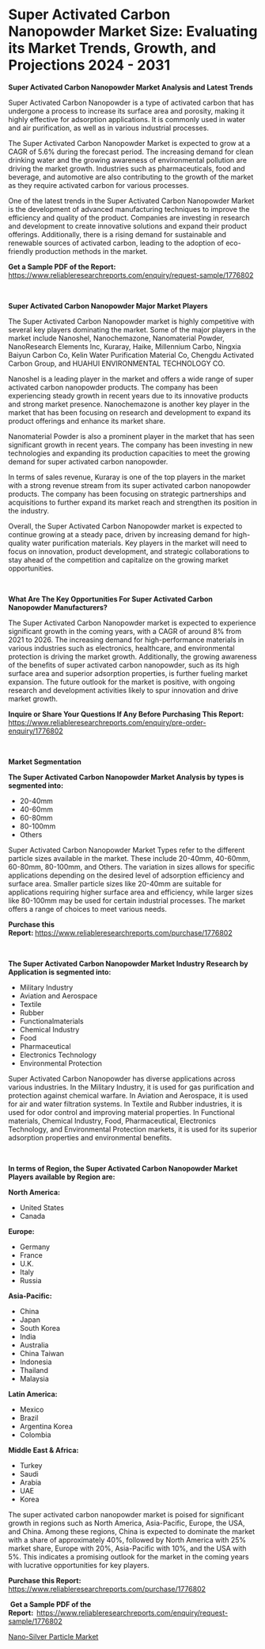 <p><h1>Super Activated Carbon Nanopowder Market Size: Evaluating its Market Trends, Growth, and Projections 2024 - 2031</h1></p><p><strong>Super Activated Carbon Nanopowder Market Analysis and Latest Trends</strong></p>
<p><p>Super Activated Carbon Nanopowder is a type of activated carbon that has undergone a process to increase its surface area and porosity, making it highly effective for adsorption applications. It is commonly used in water and air purification, as well as in various industrial processes.</p><p>The Super Activated Carbon Nanopowder Market is expected to grow at a CAGR of 5.6% during the forecast period. The increasing demand for clean drinking water and the growing awareness of environmental pollution are driving the market growth. Industries such as pharmaceuticals, food and beverage, and automotive are also contributing to the growth of the market as they require activated carbon for various processes.</p><p>One of the latest trends in the Super Activated Carbon Nanopowder Market is the development of advanced manufacturing techniques to improve the efficiency and quality of the product. Companies are investing in research and development to create innovative solutions and expand their product offerings. Additionally, there is a rising demand for sustainable and renewable sources of activated carbon, leading to the adoption of eco-friendly production methods in the market.</p></p>
<p><strong>Get a Sample PDF of the Report:&nbsp;</strong> <a href="https://www.reliableresearchreports.com/enquiry/request-sample/1776802">https://www.reliableresearchreports.com/enquiry/request-sample/1776802</a></p>
<p>&nbsp;</p>
<p><strong>Super Activated Carbon Nanopowder Major Market Players</strong></p>
<p><p>The Super Activated Carbon Nanopowder market is highly competitive with several key players dominating the market. Some of the major players in the market include Nanoshel, Nanochemazone, Nanomaterial Powder, NanoResearch Elements Inc, Kuraray, Haike, Millennium Carbo, Ningxia Baiyun Carbon Co, Kelin Water Purification Material Co, Chengdu Activated Carbon Group, and HUAHUI ENVIRONMENTAL TECHNOLOGY CO.</p><p>Nanoshel is a leading player in the market and offers a wide range of super activated carbon nanopowder products. The company has been experiencing steady growth in recent years due to its innovative products and strong market presence. Nanochemazone is another key player in the market that has been focusing on research and development to expand its product offerings and enhance its market share.</p><p>Nanomaterial Powder is also a prominent player in the market that has seen significant growth in recent years. The company has been investing in new technologies and expanding its production capacities to meet the growing demand for super activated carbon nanopowder.</p><p>In terms of sales revenue, Kuraray is one of the top players in the market with a strong revenue stream from its super activated carbon nanopowder products. The company has been focusing on strategic partnerships and acquisitions to further expand its market reach and strengthen its position in the industry.</p><p>Overall, the Super Activated Carbon Nanopowder market is expected to continue growing at a steady pace, driven by increasing demand for high-quality water purification materials. Key players in the market will need to focus on innovation, product development, and strategic collaborations to stay ahead of the competition and capitalize on the growing market opportunities.</p></p>
<p>&nbsp;</p>
<p><strong>What Are The Key Opportunities For Super Activated Carbon Nanopowder Manufacturers?</strong></p>
<p><p>The Super Activated Carbon Nanopowder market is expected to experience significant growth in the coming years, with a CAGR of around 8% from 2021 to 2026. The increasing demand for high-performance materials in various industries such as electronics, healthcare, and environmental protection is driving the market growth. Additionally, the growing awareness of the benefits of super activated carbon nanopowder, such as its high surface area and superior adsorption properties, is further fueling market expansion. The future outlook for the market is positive, with ongoing research and development activities likely to spur innovation and drive market growth.</p></p>
<p><strong>Inquire or Share Your Questions If Any Before Purchasing This Report:</strong> <a href="https://www.reliableresearchreports.com/enquiry/pre-order-enquiry/1776802">https://www.reliableresearchreports.com/enquiry/pre-order-enquiry/1776802</a></p>
<p>&nbsp;</p>
<p><strong>Market Segmentation</strong></p>
<p><strong>The Super Activated Carbon Nanopowder Market Analysis by types is segmented into:</strong></p>
<p><ul><li>20-40mm</li><li>40-60mm</li><li>60-80mm</li><li>80-100mm</li><li>Others</li></ul></p>
<p><p>Super Activated Carbon Nanopowder Market Types refer to the different particle sizes available in the market. These include 20-40mm, 40-60mm, 60-80mm, 80-100mm, and Others. The variation in sizes allows for specific applications depending on the desired level of adsorption efficiency and surface area. Smaller particle sizes like 20-40mm are suitable for applications requiring higher surface area and efficiency, while larger sizes like 80-100mm may be used for certain industrial processes. The market offers a range of choices to meet various needs.</p></p>
<p><strong>Purchase this Report:&nbsp;</strong><a href="https://www.reliableresearchreports.com/purchase/1776802">https://www.reliableresearchreports.com/purchase/1776802</a></p>
<p>&nbsp;</p>
<p><strong>The Super Activated Carbon Nanopowder Market Industry Research by Application is segmented into:</strong></p>
<p><ul><li>Military Industry</li><li>Aviation and Aerospace</li><li>Textile</li><li>Rubber</li><li>Functionalmaterials</li><li>Chemical Industry</li><li>Food</li><li>Pharmaceutical</li><li>Electronics Technology</li><li>Environmental Protection</li></ul></p>
<p><p>Super Activated Carbon Nanopowder has diverse applications across various industries. In the Military Industry, it is used for gas purification and protection against chemical warfare. In Aviation and Aerospace, it is used for air and water filtration systems. In Textile and Rubber industries, it is used for odor control and improving material properties. In Functional materials, Chemical Industry, Food, Pharmaceutical, Electronics Technology, and Environmental Protection markets, it is used for its superior adsorption properties and environmental benefits.</p></p>
<p>&nbsp;</p>
<p><strong>In terms of Region, the Super Activated Carbon Nanopowder Market Players available by Region are:</strong></p>
<p>
    <p> <strong> North America: </strong>
        <ul>
            <li>United States</li>
            <li>Canada</li>
        </ul>
        </p> 
    <p> <strong> Europe: </strong>
        <ul>
            <li>Germany</li>
            <li>France</li>
            <li>U.K.</li>
            <li>Italy</li>
            <li>Russia</li>
        </ul>
        </p> 
    <p> <strong> Asia-Pacific: </strong>
        <ul>
            <li>China</li>
            <li>Japan</li>
            <li>South Korea</li>
            <li>India</li>
            <li>Australia</li>
            <li>China Taiwan</li>
            <li>Indonesia</li>
            <li>Thailand</li>
            <li>Malaysia</li>
        </ul>
        </p> 
    <p> <strong> Latin America: </strong>
        <ul>
            <li>Mexico</li>
            <li>Brazil</li>
            <li>Argentina Korea</li>
            <li>Colombia</li>
        </ul>
        </p> 
    <p> <strong> Middle East & Africa: </strong>
        <ul>
            <li>Turkey</li>
            <li>Saudi</li>
            <li>Arabia</li>
            <li>UAE</li>
            <li>Korea</li>
        </ul>
    </p>
    </p>
<p><p>The super activated carbon nanopowder market is poised for significant growth in regions such as North America, Asia-Pacific, Europe, the USA, and China. Among these regions, China is expected to dominate the market with a share of approximately 40%, followed by North America with 25% market share, Europe with 20%, Asia-Pacific with 10%, and the USA with 5%. This indicates a promising outlook for the market in the coming years with lucrative opportunities for key players.</p></p>
<p><strong>Purchase this Report: </strong><a href="https://www.reliableresearchreports.com/purchase/1776802">https://www.reliableresearchreports.com/purchase/1776802</a></p>
<p>&nbsp;<strong>Get a Sample PDF of the Report:&nbsp;&nbsp;</strong><a href="https://www.reliableresearchreports.com/enquiry/request-sample/1776802">https://www.reliableresearchreports.com/enquiry/request-sample/1776802</a></p>
<p><strong></strong></p>
<p><p><a href="https://github.com/pgtimber/Market-Research-Report-List-1/blob/main/nano-silver-particle-market.md">Nano-Silver Particle Market</a></p></p>